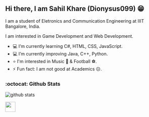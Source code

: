 ## Hi there, I am Sahil Khare (Dionysus099) 😁

I am a student of Eletronics and Communication Engineering at IIIT Bangalore, India.

I am interested in Game Development and Web Development.

- 💻 I’m currently learning C#, HTML, CSS, JavaScript.
- 💻 I’m currently improving Java, C++, Python.
- ⭐ I'm interested in Music 🎼 & Football ⚽.
- ⚡ Fun fact: I am not good at Academics ☹.


### :octocat:  Github Stats

![github stats](https://github-readme-stats.vercel.app/api?username=Dionysus099)


<img height="32" width="32" src="https://cdn.jsdelivr.net/npm/simple-icons@v3/icons/github.svg" />
